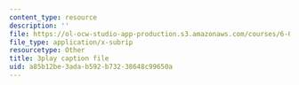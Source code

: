 ```yaml
---
content_type: resource
description: ''
file: https://ol-ocw-studio-app-production.s3.amazonaws.com/courses/6-006-introduction-to-algorithms-fall-2011/a85b12be3adab592b73238648c99650a_eCaXlAaN2uE.srt
file_type: application/x-subrip
resourcetype: Other
title: 3play caption file
uid: a85b12be-3ada-b592-b732-38648c99650a
---
```

